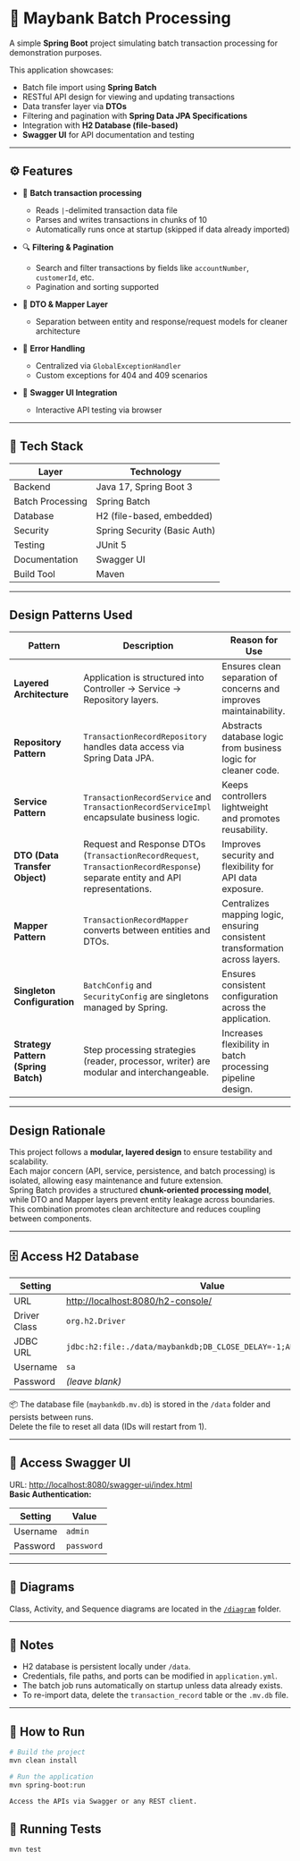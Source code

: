 # 🐯 Maybank Batch Processing

A simple **Spring Boot** project simulating batch transaction processing for demonstration purposes.

This application showcases:
- Batch file import using **Spring Batch**
- RESTful API design for viewing and updating transactions
- Data transfer layer via **DTOs**
- Filtering and pagination with **Spring Data JPA Specifications**
- Integration with **H2 Database (file-based)**
- **Swagger UI** for API documentation and testing

---

## ⚙️ Features

- 🔁 **Batch transaction processing**
  - Reads `|`-delimited transaction data file
  - Parses and writes transactions in chunks of 10
  - Automatically runs once at startup (skipped if data already imported)

- 🔍 **Filtering & Pagination**
  - Search and filter transactions by fields like `accountNumber`, `customerId`, etc.
  - Pagination and sorting supported

- 🧩 **DTO & Mapper Layer**
  - Separation between entity and response/request models for cleaner architecture

- 🧠 **Error Handling**
  - Centralized via `GlobalExceptionHandler`
  - Custom exceptions for 404 and 409 scenarios

- 🧾 **Swagger UI Integration**
  - Interactive API testing via browser

---

## 🧰 Tech Stack

| Layer | Technology |
|-------|-------------|
| Backend | Java 17, Spring Boot 3 |
| Batch Processing | Spring Batch |
| Database | H2 (file-based, embedded) |
| Security | Spring Security (Basic Auth) |
| Testing | JUnit 5 |
| Documentation | Swagger UI |
| Build Tool | Maven |

---

## Design Patterns Used

| Pattern | Description | Reason for Use |
|----------|--------------|----------------|
| **Layered Architecture** | Application is structured into Controller → Service → Repository layers. | Ensures clean separation of concerns and improves maintainability. |
| **Repository Pattern** | `TransactionRecordRepository` handles data access via Spring Data JPA. | Abstracts database logic from business logic for cleaner code. |
| **Service Pattern** | `TransactionRecordService` and `TransactionRecordServiceImpl` encapsulate business logic. | Keeps controllers lightweight and promotes reusability. |
| **DTO (Data Transfer Object)** | Request and Response DTOs (`TransactionRecordRequest`, `TransactionRecordResponse`) separate entity and API representations. | Improves security and flexibility for API data exposure. |
| **Mapper Pattern** | `TransactionRecordMapper` converts between entities and DTOs. | Centralizes mapping logic, ensuring consistent transformation across layers. |
| **Singleton Configuration** | `BatchConfig` and `SecurityConfig` are singletons managed by Spring. | Ensures consistent configuration across the application. |
| **Strategy Pattern (Spring Batch)** | Step processing strategies (reader, processor, writer) are modular and interchangeable. | Increases flexibility in batch processing pipeline design. |

---

## Design Rationale

This project follows a **modular, layered design** to ensure testability and scalability.  
Each major concern (API, service, persistence, and batch processing) is isolated, allowing easy maintenance and future extension.  
Spring Batch provides a structured **chunk-oriented processing model**, while DTO and Mapper layers prevent entity leakage across boundaries.  
This combination promotes clean architecture and reduces coupling between components.

---

## 🗄️ Access H2 Database

| Setting | Value |
|----------|--------|
| URL | [http://localhost:8080/h2-console/](http://localhost:8080/h2-console/) |
| Driver Class | `org.h2.Driver` |
| JDBC URL | `jdbc:h2:file:./data/maybankdb;DB_CLOSE_DELAY=-1;AUTO_SERVER=TRUE` |
| Username | `sa` |
| Password | *(leave blank)* |

📦 The database file (`maybankdb.mv.db`) is stored in the `/data` folder and persists between runs.  
Delete the file to reset all data (IDs will restart from 1).

---

## 🔐 Access Swagger UI

URL: [http://localhost:8080/swagger-ui/index.html](http://localhost:8080/swagger-ui/index.html)  
**Basic Authentication:**

| Setting | Value |
|----------|--------|
| Username | `admin` |
| Password | `password` |

---

## 🧩 Diagrams

Class, Activity, and Sequence diagrams are located in the [`/diagram`](./diagram) folder.

---

## 📝 Notes

- H2 database is persistent locally under `/data`.
- Credentials, file paths, and ports can be modified in `application.yml`.
- The batch job runs automatically on startup unless data already exists.
- To re-import data, delete the `transaction_record` table or the `.mv.db` file.

---

## 🚀 How to Run

```bash
# Build the project
mvn clean install

# Run the application
mvn spring-boot:run

Access the APIs via Swagger or any REST client.
```

## 🧪 Running Tests

```bash
mvn test
```
